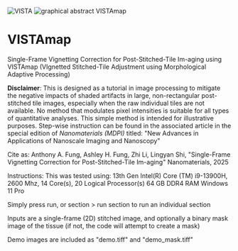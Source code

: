 ![VISTA](https://github.com/user-attachments/assets/196129ab-2399-4f74-8a4d-09d84700059d)
![graphical abstract VISTAmap](https://github.com/user-attachments/assets/5da43041-3e42-4239-91fa-5d2d2d0ec43b)

# VISTAmap
Single-Frame Vignetting Correction for Post-Stitched-Tile Im-aging using VISTAmap (VIgnetted Stitched-Tile Adjustment using Morphological Adaptive Processing)

**Disclaimer**: This is designed as a tutorial in image processing to mitigate the negative impacts of shaded artifacts in large, non-rectangular post-stitched tile images, especially when the raw individual tiles are not available. 
No method that modulates pixel intensities is suitable for all types of quantitative analyses. This simple method is intended for illustrative purposes.
Step-wise instruction can be found in the associated article in the special edition of _Nanomaterials (MDPI)_ titled: "New Advances in Applications of Nanoscale Imaging and Nanoscopy"

Cite as: Anthony A. Fung, Ashley H. Fung, Zhi Li, Lingyan Shi, "Single-Frame Vignetting Correction for Post-Stitched-Tile Im-aging" Nanomaterials, 2025 

Instructions:
This was tested using:
13th Gen Intel(R) Core (TM) i9-13900H, 2600 Mhz, 14 Core(s), 20 Logical Processor(s)
64 GB DDR4 RAM
Windows 11 Pro

Simply press run, or section > run section to run an individual section 

Inputs are a single-frame (2D) stitched image, and optionally a binary mask image of the tissue (if not, the code will attempt to create a mask)

Demo images are included as "demo.tiff" and "demo_mask.tiff"

